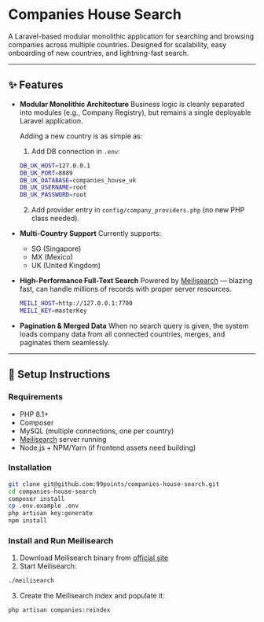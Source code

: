 # Companies House Search

A Laravel-based modular monolithic application for searching and browsing companies across multiple countries.
Designed for scalability, easy onboarding of new countries, and lightning-fast search.

---

## ✨ Features

* **Modular Monolithic Architecture**
  Business logic is cleanly separated into modules (e.g., Company Registry), but remains a single deployable Laravel application.

  Adding a new country is as simple as:

  1. Add DB connection in `.env`:

  ```bash
  DB_UK_HOST=127.0.0.1
  DB_UK_PORT=8889
  DB_UK_DATABASE=companies_house_uk
  DB_UK_USERNAME=root
  DB_UK_PASSWORD=root
  ```

  2. Add provider entry in `config/company_providers.php` (no new PHP class needed).

* **Multi-Country Support**
  Currently supports:

  * SG (Singapore)
  * MX (Mexico)
  * UK (United Kingdom)

* **High-Performance Full-Text Search**
  Powered by [Meilisearch](https://www.meilisearch.com/) — blazing fast, can handle millions of records with proper server resources.

  ```bash
  MEILI_HOST=http://127.0.0.1:7700
  MEILI_KEY=masterKey
  ```

* **Pagination & Merged Data**
  When no search query is given, the system loads company data from all connected countries, merges, and paginates them seamlessly.

---

## 🚀 Setup Instructions

### Requirements

* PHP 8.1+
* Composer
* MySQL (multiple connections, one per country)
* [Meilisearch](https://www.meilisearch.com/) server running
* Node.js + NPM/Yarn (if frontend assets need building)

### Installation

```bash
git clone git@github.com:99points/companies-house-search.git
cd companies-house-search
composer install
cp .env.example .env
php artisan key:generate
npm install
```

### Install and Run Meilisearch

1. Download Meilisearch binary from [official site](https://docs.meilisearch.com/learn/getting_started/installation.html)
2. Start Meilisearch:

```bash
./meilisearch
```

3. Create the Meilisearch index and populate it:

```bash
php artisan companies:reindex
```
